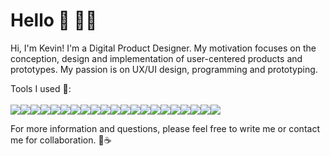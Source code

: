 # Hello 👋 👨‍💻

Hi, I'm Kevin! I'm a Digital Product Designer. My motivation focuses on the conception, design and implementation of user-centered products and prototypes. My passion is on UX/UI design, programming and prototyping.

<!--- Find me around the web 🌎:
- Find my creative work on <a href="https://dribbble.com/kevinkeilhofer">Dribbble</a> 🏀
- Check some code on <a href="https://github.com/kevinkeilhofer">GitHub</a> 🎮
- Listen to music with me on <a href="https://open.spotify.com/user/keviinpriince?si=vAlsRqVsTLyDHD5dbAYa0A">Spotify</a> 🎧
- Connect with me on <a href="https://www.linkedin.com/in/kevin-jonathan-keilhofer/">LinkedIn</a> 💼
- Have a look at my <a href="https://kevinkeilhofer.github.io">Portfolio</a> 🚀 -->

Tools I used 🧰:
<br><br><img src="https://img.icons8.com/color/24/000000/html-5--v1.png"/><img src="https://img.icons8.com/color/24/000000/javascript--v1.png"/><img src="https://img.icons8.com/color/24/000000/nodejs.png"/><img src="https://img.icons8.com/color/24/000000/tensorflow.png"/><img src="https://upload.wikimedia.org/wikipedia/commons/thumb/d/d5/CSS3_logo_and_wordmark.svg/19px-CSS3_logo_and_wordmark.svg.png"/><img src="https://img.icons8.com/ios-filled/24/000000/unity.png"/><img src="https://img.icons8.com/color/24/000000/arduino.png"/><img src="https://img.icons8.com/color/24/000000/firebase.png"/><img src="https://img.icons8.com/color/24/000000/ifttt.png"/><img src="https://img.icons8.com/color/24/000000/visual-studio-code-2019.png"/><img src="https://img.icons8.com/color/24/000000/adobe-xd--v1.png"/><img src="https://img.icons8.com/color/24/000000/adobe-indesign--v1.png"/><img src="https://img.icons8.com/color/24/000000/adobe-illustrator--v1.png"/><img src="https://img.icons8.com/color/24/000000/adobe-after-effects--v1.png"/><img src="https://img.icons8.com/color/24/000000/adobe-photoshop--v1.png"/><img src="https://img.icons8.com/color/24/000000/adobe-lightroom--v1.png"/><img src="https://img.icons8.com/color/24/000000/adobe-acrobat--v1.png"/><img src="https://img.icons8.com/fluency/24/000000/figma.png"/><img src="https://img.icons8.com/color/24/000000/zoom.png"/><img src="https://img.icons8.com/material-outlined/24/000000/notion--v1.png"/><img src="https://img.icons8.com/color/24/000000/slack-new.png"/>

For more information and questions, please feel free to write me or contact me for collaboration. 🍪☕️
